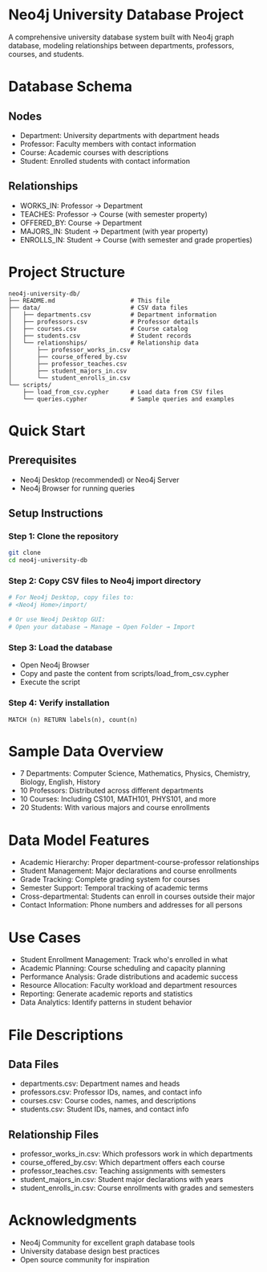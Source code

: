 # Neo4j University Database Project

A comprehensive university database system built with Neo4j graph database, modeling relationships between departments, professors, courses, and students.

# Database Schema

## Nodes
- Department: University departments with department heads
- Professor: Faculty members with contact information  
- Course: Academic courses with descriptions
- Student: Enrolled students with contact information

## Relationships
- WORKS_IN: Professor → Department
- TEACHES: Professor → Course (with semester property)
- OFFERED_BY: Course → Department  
- MAJORS_IN: Student → Department (with year property)
- ENROLLS_IN: Student → Course (with semester and grade properties)

# Project Structure

```
neo4j-university-db/
├── README.md                     # This file
├── data/                         # CSV data files
│   ├── departments.csv           # Department information
│   ├── professors.csv            # Professor details
│   ├── courses.csv               # Course catalog
│   ├── students.csv              # Student records
│   └── relationships/            # Relationship data
│       ├── professor_works_in.csv
│       ├── course_offered_by.csv
│       ├── professor_teaches.csv
│       ├── student_majors_in.csv
│       └── student_enrolls_in.csv
└── scripts/
    ├── load_from_csv.cypher      # Load data from CSV files
    └── queries.cypher            # Sample queries and examples
```

# Quick Start

## Prerequisites
- Neo4j Desktop (recommended) or Neo4j Server
- Neo4j Browser for running queries

## Setup Instructions

### Step 1: Clone the repository
```bash
git clone 
cd neo4j-university-db
```

### Step 2: Copy CSV files to Neo4j import directory
```bash
# For Neo4j Desktop, copy files to:
# <Neo4j Home>/import/

# Or use Neo4j Desktop GUI:
# Open your database → Manage → Open Folder → Import
```

### Step 3: Load the database
- Open Neo4j Browser
- Copy and paste the content from scripts/load_from_csv.cypher
- Execute the script

### Step 4: Verify installation
```cypher
MATCH (n) RETURN labels(n), count(n)
```

# Sample Data Overview

- 7 Departments: Computer Science, Mathematics, Physics, Chemistry, Biology, English, History
- 10 Professors: Distributed across different departments
- 10 Courses: Including CS101, MATH101, PHYS101, and more
- 20 Students: With various majors and course enrollments


# Data Model Features

- Academic Hierarchy: Proper department-course-professor relationships
- Student Management: Major declarations and course enrollments
- Grade Tracking: Complete grading system for courses
- Semester Support: Temporal tracking of academic terms
- Cross-departmental: Students can enroll in courses outside their major
- Contact Information: Phone numbers and addresses for all persons

# Use Cases

- Student Enrollment Management: Track who's enrolled in what
- Academic Planning: Course scheduling and capacity planning
- Performance Analysis: Grade distributions and academic success
- Resource Allocation: Faculty workload and department resources
- Reporting: Generate academic reports and statistics
- Data Analytics: Identify patterns in student behavior

# File Descriptions

## Data Files
- departments.csv: Department names and heads
- professors.csv: Professor IDs, names, and contact info
- courses.csv: Course codes, names, and descriptions  
- students.csv: Student IDs, names, and contact info

## Relationship Files
- professor_works_in.csv: Which professors work in which departments
- course_offered_by.csv: Which department offers each course
- professor_teaches.csv: Teaching assignments with semesters
- student_majors_in.csv: Student major declarations with years
- student_enrolls_in.csv: Course enrollments with grades and semesters

# Acknowledgments

- Neo4j Community for excellent graph database tools
- University database design best practices
- Open source community for inspiration

